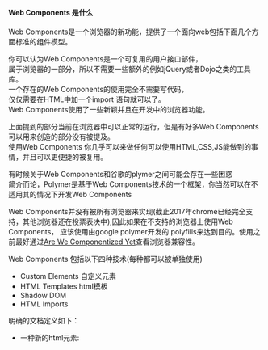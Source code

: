 #### Web Components 是什么  

Web Components是一个浏览器的新功能，提供了一个面向web包括下面几个方面标准的组件模型。    

你可以认为Web Components是一个可复用的用户接口部件，  
属于浏览器的一部分，所以不需要一些额外的例如jQuery或者Dojo之类的工具库。  
一个存在的Web Components的使用完全不需要写代码，  
仅仅需要在HTML中加一个import 语句就可以了。   
Web Components使用了一些新颖并且在开发中的浏览器功能。  


上面提到的部分当前在浏览器中可以正常的运行，但是有好多Web Components可以用来创造的部分没有被提及。  
使用Web Components 你几乎可以来做任何可以使用HTML,CSS,JS能做到的事情，并且可以更便捷的被复用。  

有时候关于Web Components和谷歌的plymer之间可能会存在一些困惑   
简介而论，Polymer是基于Web Components技术的一个框架，你当然可以在不适用其的情况下开发Web Components      

Web Components并没有被所有浏览器来实现(截止2017年chrome已经完全支持，其他浏览器还在投票表决中),因此如果在不支持的浏览器上使用Web Components， 
应该使用由google polymer开发的 polyfills来达到目的。使用之前最好通过[Are We Componentized Yet](http://jonrimmer.github.io/are-we-componentized-yet/)查看浏览器兼容性。  


Web Components 包括以下四种技术(每种都可以被单独使用)  

*  Custom Elements  自定义元素 
*  HTML Templates  html模板
*  Shadow DOM  
*  HTML Imports  

明确的文档定义如下：   

*   一种新的html元素: <template>    
*   关于<template> 的接口： HTMLTemplateElement, HTMLContentElement (removed from spec) and HTMLShadowElement   
*   HTMLLinkElement接口和 <link> 元素的扩展  
*   注册custom elements的接口：Document.registerElement()和对Document.createElement() and Document.createElementNS()的更新    
*   对html元素原型对象新增的生命周期回调   
*   默认为元素对象增加的新的css的伪类：:unresolved   
*   The Shadow DOM：ShadowRoot and Element.createShadowRoot(), Element.getDestinationInsertionPoints(), Element.shadowRoot   
*   Event接口的扩展、Event.path  
*   Document 接口的一些扩展  
*   Web Components样式应用新的伪类：:host, :host(), :host-context()
 


#### Shadow DOM
    明确的定义如下：  
    一种可以在document下组合多个同级别并且可以项目作用的DOM树的方法，因此可以更好完善DOM的构成   

#### Custom Elements   
     定义如下：  
     一种可以允许开发者在document中定义并使用的新的dom元素类型，即自定义元素     

#### HTML Templates   
     模板没什么可说了，在标准实现之前其实我们一直都在用js来实现该方式
#### HTML Imports  
     一种允许一个html文档在别的htmldocuments中包含和复用的方法   

## 如何使用 
    接下看最直接的还是hello world 。直接上代码：
#### index.html  
```html
   <!DOCTYPE>
<html>
    <head>
        <title>webcomponent</title>
        <link rel="import" href="./components/helloword.html" />
    </head>
    <body>
        <hellow-world></hellow-world>
    </body>
</html> 
```   
#### helloworld.html  
```html
    <template>
    <style>
        .coloured {
            color: red;
        }
    </style>
    <p>the first webcompnent is  <strong class="coloured">Hello World</strong></p>
</template>
<script>
    (function() {
        // Creates an object based in the HTML Element prototype
        // 基于HTML Element prototype 创建obj
        var element = Object.create(HTMLElement.prototype);
        // 获取特mplate的内容
        var template = document.currentScript.ownerDocument.querySelector('template').content;
        // element创建完成之后的回调
        element.createdCallback = function() {
            // 创建 shadow root
            var shadowRoot = this.createShadowRoot();
            // 向root中加入模板
            var clone = document.importNode(template, true);
            shadowRoot.appendChild(clone);
        };
        document.registerElement('hellow-world', {
            prototype: element
        });
    }());
</script>
```     
#### 运行结果  
<img src='./helloworld.png'>
